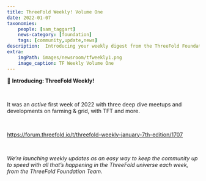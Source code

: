 ```yaml
---
title: ThreeFold Weekly! Volume One
date: 2022-01-07
taxonomies:
    people: [sam_taggart]
    news-category: [foundation]
    tags: [community,update,news]
description:  Introducing your weekly digest from the ThreeFold Foundation team!
extra:
    imgPath: images/newsroom/tfweekly1.png
    image_caption: TF Weekly Volume One
---
```



📰 **Introducing: ThreeFold Weekly!**

<br/>

It was an *active* first week of 2022 with three deep dive meetups and developments on farming & grid, with TFT and more.

<br/>

https://forum.threefold.io/t/threefold-weekly-january-7th-edition/1707

<br/>

*We’re launching weekly updates as an easy way to keep the community up to speed with all that’s happening in the ThreeFold universe each week, from the ThreeFold Foundation Team.*
